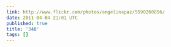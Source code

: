 ```yaml
---
link: http://www.flickr.com/photos/angelinapaz/5590260856/
date: 2011-04-04 21:01 UTC
published: true
title: '348'
tags: []
---
```



